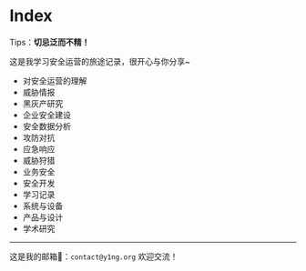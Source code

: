 # Index



Tips：**切忌泛而不精！**



这是我学习安全运营的旅途记录，很开心与你分享~

- 对安全运营的理解
- 威胁情报
- 黑灰产研究
- 企业安全建设
- 安全数据分析
- 攻防对抗
- 应急响应
- 威胁狩猎
- 业务安全
- 安全开发
- 学习记录
- 系统与设备
- 产品与设计
- 学术研究



---

这是我的邮箱📮：`contact@y1ng.org` 欢迎交流！